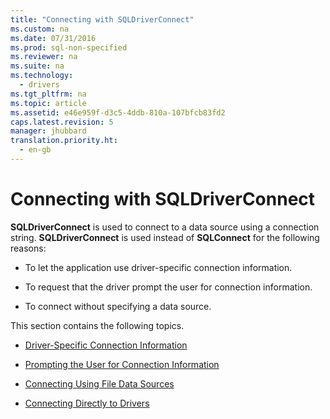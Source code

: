 ```yaml
---
title: "Connecting with SQLDriverConnect"
ms.custom: na
ms.date: 07/31/2016
ms.prod: sql-non-specified
ms.reviewer: na
ms.suite: na
ms.technology: 
  - drivers
ms.tgt_pltfrm: na
ms.topic: article
ms.assetid: e46e959f-d3c5-4ddb-810a-107bfcb83fd2
caps.latest.revision: 5
manager: jhubbard
translation.priority.ht: 
  - en-gb
---
```

# Connecting with SQLDriverConnect
**SQLDriverConnect** is used to connect to a data source using a connection string. **SQLDriverConnect** is used instead of **SQLConnect** for the following reasons:  
  
-   To let the application use driver-specific connection information.  
  
-   To request that the driver prompt the user for connection information.  
  
-   To connect without specifying a data source.  
  
 This section contains the following topics.  
  
-   [Driver-Specific Connection Information](../content/Driver-Specific-Connection-Information.md)  
  
-   [Prompting the User for Connection Information](../content/Prompting-the-User-for-Connection-Information.md)  
  
-   [Connecting Using File Data Sources](../content/Connecting-Using-File-Data-Sources.md)  
  
-   [Connecting Directly to Drivers](../content/Connecting-Directly-to-Drivers.md)